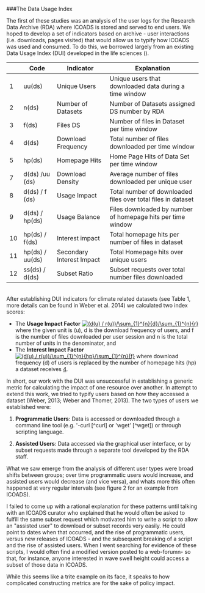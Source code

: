 ###The Data Usage Index

The first of these studies was an analysis of the user logs for the Research Data Archive (RDA) where ICOADS is stored and served to end users. We hoped to develop a set of indicators based on archive - user interactions (i.e. downloads, pages visited) that would allow us to typify how ICOADS was used and consumed. To do this, we borrowed largely from an existing Data Usage Index (DUI) developed in the life sciences (). 


| | Code      | Indicator             | Explanation                                                             |
|------|-----------------|---------------------------|--------------------------------------------------------------|
| 1    | uu(ds)          | Unique Users              | Unique users that downloaded data during a time window       |
| 2    | n(ds)           | Number of Datasets        | Number of Datasets assigned DS number by RDA                 |
| 3    | f(ds)           | Files DS                  | Number of files in Dataset per time window                   |
| 4    | d(ds)           | Download Frequency        | Total number of files downloaded per time window             |
| 5    | hp(ds)          | Homepage Hits             | Home Page Hits of Data Set per time window                   |
| 7    | d(ds) /uu (ds)  | Download Density          | Average number of files downloaded per unique user           |
| 8    | d(ds) / f (ds)  | Usage Impact              | Total number of downloaded files over total files in dataset |
| 9    | d(ds) / hp(ds)  | Usage Balance             | Files downloaded by number of homepage hits per time window  |
| 10   | hp(ds) / f(ds)  | Interest impact           | Total homepage hits per number of files in dataset           |
| 11   | hp(ds) / uu(ds) | Secondary Interest Impact | Total Homepage hits over unique users                        |
| 12   | ss(ds) / d(ds)  | Subset Ratio              | Subset requests over total number files downloaded           |

<br>
After establishing DUI indicators for climate related datasets (see Table 1, more details can be found in Weber et al. 2014) we calculated two index scores: 

+ The **Usage Impact Factor** <a href="http://www.codecogs.com/eqnedit.php?latex=(d(u)&space;/&space;f(u))/\sum_{1}^{n}{d}/\sum_{1}^{n}{f}" target="_blank"><img src="http://latex.codecogs.com/gif.latex?(d(u)&space;/&space;f(u))/\sum_{1}^{n}{d}/\sum_{1}^{n}{f}" title="(d(u) / r(u))/\sum_{1}^{n}{d}/\sum_{1}^{n}{r}" /></a> where the given unit is (u), d is the download frequency of users, and f is the number of files downloaded per user session and n is the total number of units in the denominator, and
+ The **Interest Impact Factor** <a href="http://www.codecogs.com/eqnedit.php?latex=(d(u)&space;/&space;f(u))/\sum_{1}^{n}{d}/\sum_{1}^{n}{f}" target="_blank"><img src="http://latex.codecogs.com/gif.latex?(hp(u)&space;/&space;f(u))/\sum_{1}^{n}{hp}/\sum_{1}^{n}{f}" title="(d(u) / r(u))/\sum_{1}^{n}{hp}/\sum_{1}^{n}{f}" /></a> where download frequency (d) of users is replaced by the number of homepage hits (hp) a dataset receives [4](#4).

In short, our work with the DUI was unsuccessful in establishing a generic metric for calculating the impact of one resource over another. In  attempt to extend this work, we tried to typify users based on how they accessed a dataset (Weber, 2013; Weber and Thomer, 2013). The two types of users we established were:

1. **Programmatic Users**: Data is accessed or downloaded through a command line tool (e.g. '-curl [^curl] or 'wget' [^wget]) or through scripting language. 

2. **Assisted Users**: Data accessed via the graphical user interface, or by subset requests made through a separate tool developed by the RDA staff. 

What we saw emerge from the analysis of different user types were broad shifts between groups; over time programmatic users would increase, and assisted users would decrease (and vice versa), and whats more this often happened at very regular intervals (see figure 2 for an example from ICOADS). 

I failed to come up with a rational explanation for these patterns until talking with an ICOADS curator who explained that  he would often be asked to fulfill the same subset request which motivated him to write a script to allow an "assisted user" to download or subset records very easily. He could point to dates when that occurred, and the rise of programmatic users, versus new releases of ICOADS - and the subsequent breaking of a script and the rise of assisted users. When I went searching for evidence of these scripts, I would often find a modified version posted to a web-forumn- so that, for instance, anyone interested in wave swell height could access a subset of those data in ICOADS. 

While this seems like a trite example on its face, it speaks to how complicated constructing metrics are for the sake of policy impact.



 
